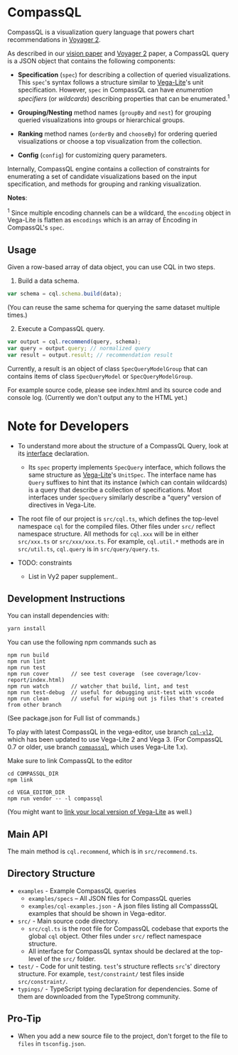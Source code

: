 # CompassQL

CompassQL is a visualization query language that powers chart recommendations in [Voyager 2](https://github.com/vega/voyager2).

As described in our [vision paper](https://idl.cs.washington.edu/papers/compassql) and [Voyager 2](https://idl.cs.washington.edu/papers/voyager2) paper, a CompassQL query is a JSON object that contains the following components:

- **Specification** (`spec`) for describing a collection of queried visualizations. This `spec`'s syntax follows a structure similar to [Vega-Lite](https://vega.github.io/vega-lite)'s unit specification.  However, `spec` in CompassQL can have *enumeration specifiers* (or *wildcards*) describing properties that can be enumerated.<sup>1</sup>

- **Grouping/Nesting** method names (`groupBy` and `nest`) for grouping queried visualizations into groups or hierarchical groups.

- **Ranking** method names (`orderBy` and `chooseBy`) for ordering queried visualizations or choose a top visualization from the collection.

- **Config** (`config`) for customizing query parameters.

Internally, CompassQL engine contains a collection of constraints for enumerating a set of candidate visualizations based on the input specification, and methods for grouping and ranking visualization.

__Notes__:

<sup>1</sup> Since multiple encoding channels can be a wildcard, the `encoding` object in Vega-Lite is flatten as `encodings` which is an array of Encoding in CompassQL's `spec`.

## Usage

Given a row-based array of data object, you can use CQL in two steps.

1) Build a data schema.

```js
var schema = cql.schema.build(data);
```

(You can reuse the same schema for querying the same dataset multiple times.)

2) Execute a CompassQL query.

```js
var output = cql.recommend(query, schema);
var query = output.query; // normalized query
var result = output.result; // recommendation result
```

Currently, a result is an object of class `SpecQueryModelGroup` that can contains items of class `SpecQueryModel` or `SpecQueryModelGroup`.

For example source code, please see index.html and its source code and console log.  (Currently we don't output any to the HTML yet.)

# Note for Developers

- To understand more about the structure of a CompassQL Query, look at its [interface](https://github.com/vega/compassql/blob/master/src/query/query.ts) declaration.
  - Its `spec` property implements `SpecQuery` interface, which follows the same structure as [Vega-Lite](https://github.com/vega/vega-lite)'s `UnitSpec`.  The interface name has `Query` suffixes to hint that its instance (which can contain wildcards) is a query that describe a collection of specifications.  Most interfaces under `SpecQuery` similarly describe a "query" version of directives in Vega-Lite.

- The root file of our project is `src/cql.ts`, which defines the top-level namespace `cql` for the compiled files. Other files under `src/` reflect namespace structure.  All methods for `cql.xxx` will be in either `src/xxx.ts` or `src/xxx/xxx.ts`.  For example, `cql.util.*` methods are in `src/util.ts`, `cql.query` is in `src/query/query.ts`.

- TODO: constraints
  - List in Vy2 paper supplement..

## Development Instructions

You can install dependencies with:

```sh
yarn install
```

You can use the following npm commands such as

```
npm run build
npm run lint
npm run test
npm run cover       // see test coverage  (see coverage/lcov-report/index.html)
npm run watch       // watcher that build, lint, and test
npm run test-debug  // useful for debugging unit-test with vscode
npm run clean       // useful for wiping out js files that's created from other branch
```

(See package.json for Full list of commands.)

To play with latest CompassQL in the vega-editor, use branch [`cql-vl2`](https://github.com/vega/vega-editor/tree/cql-vl2), which has been updated to use Vega-Lite 2 and Vega 3.
(For CompassQL 0.7 or older, use branch [`compassql`](https://github.com/vega/vega-editor/tree/compassql), which uses Vega-Lite 1.x).

Make sure to link CompassQL to the editor

```
cd COMPASSQL_DIR
npm link

cd VEGA_EDITOR_DIR
npm run vendor -- -l compassql
```

(You might want to [link your local version of Vega-Lite](https://github.com/vega/vega-editor/tree/compassql#local-testing--debugging) as well.)


## Main API

The main method is `cql.recommend`, which is in `src/recommend.ts`.

## Directory Structure

- `examples` - Example CompassQL queries
  - `examples/specs` – All JSON files for CompassQL queries
  - `examples/cql-examples.json` - A json files listing all CompasssQL examples that should be shown in Vega-editor.
- `src/` - Main source code directory.
  - `src/cql.ts` is the root file for CompassQL codebase that exports the global `cql` object. Other files under `src/` reflect namespace structure.
  - All interface for CompassQL syntax should be declared at the top-level of the `src/` folder.
- `test/` - Code for unit testing. `test`'s structure reflects `src`'s' directory structure.
For example, `test/constraint/` test files inside `src/constraint/`.
- `typings/` - TypeScript typing declaration for dependencies.
Some of them are downloaded from the TypeStrong community.

## Pro-Tip

- When you add a new source file to the project, don't forget to the file to `files` in `tsconfig.json`.
